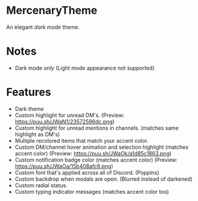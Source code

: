 # MercenaryTheme

An elegant _dark mode_ theme.

# Notes

- Dark mode _only_ (Light mode appearance not supported)

# Features

- Dark theme
- Custom highlight for unread DM's. (Preview: https://puu.sh/JWaN1/23572596dc.png)
- Custom highlight for unread mentions in channels. (matches same highlight as DM's)
- Multiple recolored items that match your accent color.
- Custom DM/channel hover animation and selection highlight (matches accent color) (Preview: https://puu.sh/JWaOk/a1d85c1863.png)
- Custom notification badge color (matches accent color) (Preview: https://puu.sh/JWaOa/15b408afc9.png)
- Custom font that's applied across all of Discord. (Poppins)
- Custom backdrop when modals are open. (Blurred instead of darkened)
- Custom radial status.
- Custom typing indicator messages (matches accent color too)